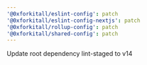 ```yaml
---
'@0xforkitall/eslint-config': patch
'@0xforkitall/eslint-config-nextjs': patch
'@0xforkitall/rollup-config': patch
'@0xforkitall/shared-config': patch
---
```


Update root dependency lint-staged to v14
